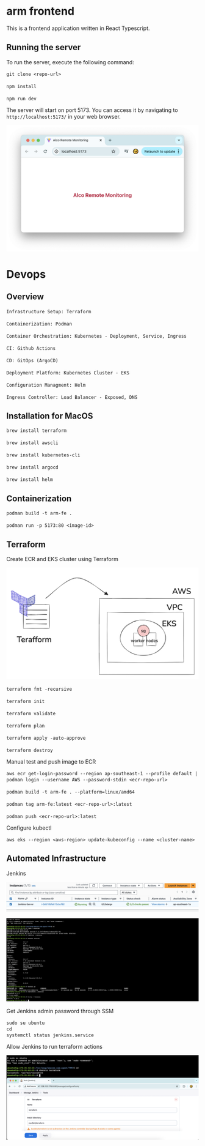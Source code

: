 # arm frontend

This is a frontend application written in React Typescript.

## Running the server

To run the server, execute the following command:

```
git clone <repo-url>

npm install

npm run dev
```

The server will start on port 5173. You can access it by navigating to `http://localhost:5173/` in your web browser.

![localhost](screenshots/localhost.png)

# Devops

## Overview

```
Infrastructure Setup: Terraform

Containerization: Podman

Container Orchestration: Kubernetes - Deployment, Service, Ingress

CI: Github Actions

CD: GitOps (ArgoCD)

Deployment Platform: Kubernetes Cluster - EKS

Configuration Managment: Helm

Ingress Controller: Load Balancer - Exposed, DNS
```

## Installation for MacOS

```
brew install terraform

brew install awscli

brew install kubernetes-cli

brew install argocd

brew install helm
```

## Containerization

```
podman build -t arm-fe .

podman run -p 5173:80 <image-id>
```

## Terraform

Create ECR and EKS cluster using Terraform

![terraform](screenshots/terraform.png)

```
terraform fmt -recursive

terraform init

terraform validate

terraform plan 

terraform apply -auto-approve 

terraform destroy
```

Manual test and push image to ECR

```
aws ecr get-login-password --region ap-southeast-1 --profile default | podman login --username AWS --password-stdin <ecr-repo-url>

podman build -t arm-fe . --platform=linux/amd64

podman tag arm-fe:latest <ecr-repo-url>:latest

podman push <ecr-repo-url>:latest
```

Configure kubectl 
```
aws eks --region <aws-region> update-kubeconfig --name <cluster-name>
```

## Automated Infrastructure

Jenkins

![jenkins-server](screenshots/jenkins-server.png)

![ec2-contents](screenshots/ec2-contents.png)

Get Jenkins admin password through SSM
```
sudo su ubuntu
cd
systemctl status jenkins.service
```

Allow Jenkins to run terraform actions

![terraform-in-jenkins](screenshots/terraform-in-jenkins.png)

